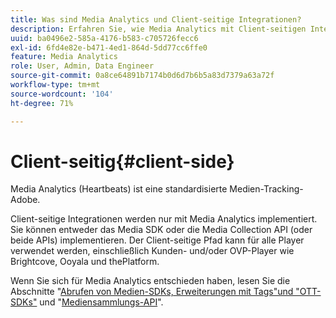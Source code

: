 ```yaml
---
title: Was sind Media Analytics und Client-seitige Integrationen?
description: Erfahren Sie, wie Media Analytics mit Client-seitigen Integrationen und dem Media-SDK und/oder der Mediensammlungs-API funktioniert.
uuid: ba0496e2-585a-4176-b583-c705726fecc6
exl-id: 6fd4e82e-b471-4ed1-864d-5dd77cc6ffe0
feature: Media Analytics
role: User, Admin, Data Engineer
source-git-commit: 0a8ce64891b7174b0d6d7b6b5a83d7379a63a72f
workflow-type: tm+mt
source-wordcount: '104'
ht-degree: 71%

---
```


# Client-seitig{#client-side}

Media Analytics (Heartbeats) ist eine standardisierte Medien-Tracking-Adobe.

Client-seitige Integrationen werden nur mit Media Analytics implementiert. Sie können entweder das Media SDK oder die Media Collection API (oder beide APIs) implementieren. Der Client-seitige Pfad kann für alle Player verwendet werden, einschließlich Kunden- und/oder OVP-Player wie Brightcove, Ooyala und thePlatform.

Wenn Sie sich für Media Analytics entschieden haben, lesen Sie die Abschnitte &quot;[Abrufen von Medien-SDKs, Erweiterungen mit Tags&quot;und &quot;OTT-SDKs&quot;](/help/getting-started/download-sdks.md) und &quot;[Mediensammlungs-API](/help/implementation/media-collection-api/mc-api-overview.md)&quot;.
